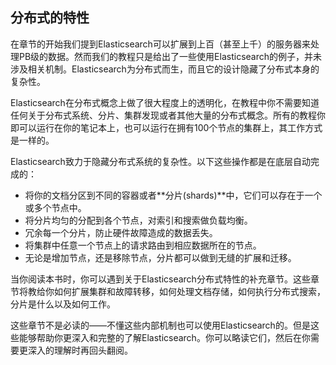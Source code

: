 ## 分布式的特性

在章节的开始我们提到Elasticsearch可以扩展到上百（甚至上千）的服务器来处理PB级的数据。然而我们的教程只是给出了一些使用Elasticsearch的例子，并未涉及相关机制。Elasticsearch为分布式而生，而且它的设计隐藏了分布式本身的复杂性。

Elasticsearch在分布式概念上做了很大程度上的透明化，在教程中你不需要知道任何关于分布式系统、分片、集群发现或者其他大量的分布式概念。所有的教程你即可以运行在你的笔记本上，也可以运行在拥有100个节点的集群上，其工作方式是一样的。

Elasticsearch致力于隐藏分布式系统的复杂性。以下这些操作都是在底层自动完成的：

* 将你的文档分区到不同的容器或者**分片(shards)**中，它们可以存在于一个或多个节点中。
* 将分片均匀的分配到各个节点，对索引和搜索做负载均衡。
* 冗余每一个分片，防止硬件故障造成的数据丢失。
* 将集群中任意一个节点上的请求路由到相应数据所在的节点。
* 无论是增加节点，还是移除节点，分片都可以做到无缝的扩展和迁移。

当你阅读本书时，你可以遇到关于Elasticsearch分布式特性的补充章节。这些章节将教给你如何扩展集群和故障转移，如何处理文档存储，如何执行分布式搜索，分片是什么以及如何工作。

这些章节不是必读的——不懂这些内部机制也可以使用Elasticsearch的。但是这些能够帮助你更深入和完整的了解Elasticsearch。你可以略读它们，然后在你需要更深入的理解时再回头翻阅。

